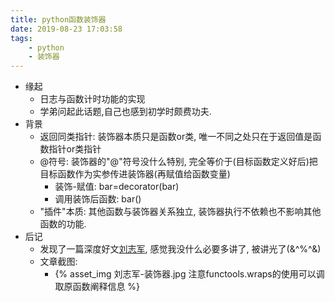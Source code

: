 ```yaml
---
title: python函数装饰器
date: 2019-08-23 17:03:58
tags:
    - python
    - 装饰器
---
```

- 缘起
    - 日志与函数计时功能的实现
    - 学弟问起此话题,自己也感到初学时颇费功夫.
- 背景
    - 返回同类指针: 装饰器本质只是函数or类, 唯一不同之处只在于返回值是函数指针or类指针
    - @符号: 装饰器的"@"符号没什么特别, 完全等价于(目标函数定义好后)把目标函数作为实参传进装饰器(再赋值给函数变量)
        - 装饰-赋值: bar=decorator(bar)
        - 调用装饰后函数: bar()
    - "插件"本质: 其他函数与装饰器关系独立, 装饰器执行不依赖也不影响其他函数的功能.
- 后记
    - 发现了一篇深度好文[刘志军](https://www.zhihu.com/question/26930016/answer/99243411), 感觉我没什么必要多讲了, 被讲光了(&^%^&)
    - 文章截图:
        - {% asset_img 刘志军-装饰器.jpg 注意functools.wraps的使用可以调取原函数阐释信息 %}


